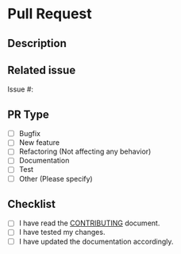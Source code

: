 # Pull Request

## Description

<!-- Please provide detailed description of your PR. -->

## Related issue

Issue #: <!-- Add issue number here if current issue is related to your PR. -->

## PR Type
<!-- Select one of following types that is mostly cover your PR changes. -->
<!-- You can select more than one type -->

- [ ] Bugfix
- [ ] New feature
- [ ] Refactoring (Not affecting any behavior)
- [ ] Documentation
- [ ] Test
- [ ] Other (Please specify)

## Checklist

- [ ] I have read the [CONTRIBUTING](../doc/CONTRIBUTING.md) document.
- [ ] I have tested my changes.
- [ ] I have updated the documentation accordingly.
